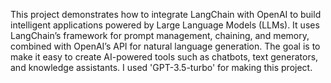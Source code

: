 This project demonstrates how to integrate LangChain with OpenAI to build intelligent applications powered by Large Language Models (LLMs). It uses LangChain’s framework for prompt management, chaining, and memory, combined with OpenAI’s API for natural language generation. The goal is to make it easy to create AI-powered tools such as chatbots, text generators, and knowledge assistants. I used 'GPT-3.5-turbo' for making this project. 
